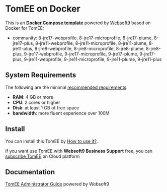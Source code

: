 # TomEE on Docker  

This is an **[Docker Compose template](https://github.com/Websoft9/docker-library)** powered by [Websoft9](https://www.websoft9.com) based on Docker for TomEE:


 - community:  8-jre17-webprofile, 8-jre17-microprofile, 8-jre17-plume, 8-jre17-plus, 8-jre11-webprofile, 8-jre11-microprofile, 8-jre11-plume, 8-jre11-plus, 8-jre8-webprofile, 8-jre8-microprofile, 8-jre8-plume, 8-jre8-plus, 9-jre17-webprofile, 9-jre17-microprofile, 9-jre17-plume, 9-jre17-plus, 9-jre11-webprofile, 9-jre11-microprofile, 9-jre11-plume, 9-jre11-plus


## System Requirements

The following are the minimal [recommended requirements](https://tomee.apache.org/):

* **RAM**: 4 GB or more
* **CPU**: 2 cores or higher
* **Disk**: at least 1 GB of free space
* **bandwidth**: more fluent experience over 100M  

## Install

You can install this TomEE by [How to use it?](https://github.com/Websoft9/docker-library#how-to-use-it).   

If you want use TomEE with **Websoft9 Business Support** free, you can [subscribe TomEE](https://www.websoft9.com/apps) on Cloud platform

## Documentation

[TomEE Administrator Guide](https://support.websoft9.com/docs/tomee) powered by Websoft9